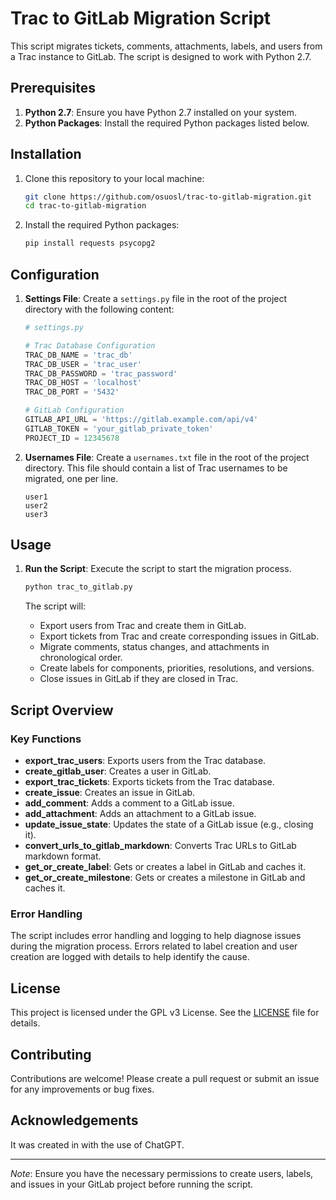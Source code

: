 # Trac to GitLab Migration Script

This script migrates tickets, comments, attachments, labels, and users from a Trac instance to GitLab. The script is
designed to work with Python 2.7.

## Prerequisites

1. **Python 2.7**: Ensure you have Python 2.7 installed on your system.
2. **Python Packages**: Install the required Python packages listed below.

## Installation

1. Clone this repository to your local machine:
    ```bash
    git clone https://github.com/osuosl/trac-to-gitlab-migration.git
    cd trac-to-gitlab-migration
    ```

2. Install the required Python packages:
    ```bash
    pip install requests psycopg2
    ```

## Configuration

1. **Settings File**: Create a `settings.py` file in the root of the project directory with the following content:

    ```python
    # settings.py

    # Trac Database Configuration
    TRAC_DB_NAME = 'trac_db'
    TRAC_DB_USER = 'trac_user'
    TRAC_DB_PASSWORD = 'trac_password'
    TRAC_DB_HOST = 'localhost'
    TRAC_DB_PORT = '5432'

    # GitLab Configuration
    GITLAB_API_URL = 'https://gitlab.example.com/api/v4'
    GITLAB_TOKEN = 'your_gitlab_private_token'
    PROJECT_ID = 12345678
    ```

2. **Usernames File**: Create a `usernames.txt` file in the root of the project directory. This file should contain a
   list of Trac usernames to be migrated, one per line.

    ```
    user1
    user2
    user3
    ```

## Usage

1. **Run the Script**: Execute the script to start the migration process.

    ```bash
    python trac_to_gitlab.py
    ```

    The script will:
    - Export users from Trac and create them in GitLab.
    - Export tickets from Trac and create corresponding issues in GitLab.
    - Migrate comments, status changes, and attachments in chronological order.
    - Create labels for components, priorities, resolutions, and versions.
    - Close issues in GitLab if they are closed in Trac.

## Script Overview

### Key Functions

- **export_trac_users**: Exports users from the Trac database.
- **create_gitlab_user**: Creates a user in GitLab.
- **export_trac_tickets**: Exports tickets from the Trac database.
- **create_issue**: Creates an issue in GitLab.
- **add_comment**: Adds a comment to a GitLab issue.
- **add_attachment**: Adds an attachment to a GitLab issue.
- **update_issue_state**: Updates the state of a GitLab issue (e.g., closing it).
- **convert_urls_to_gitlab_markdown**: Converts Trac URLs to GitLab markdown format.
- **get_or_create_label**: Gets or creates a label in GitLab and caches it.
- **get_or_create_milestone**: Gets or creates a milestone in GitLab and caches it.

### Error Handling

The script includes error handling and logging to help diagnose issues during the migration process. Errors related to
label creation and user creation are logged with details to help identify the cause.

## License

This project is licensed under the GPL v3 License. See the [LICENSE](LICENSE) file for details.

## Contributing

Contributions are welcome! Please create a pull request or submit an issue for any improvements or bug fixes.

## Acknowledgements

It was created in with the use of ChatGPT.

---

*Note*: Ensure you have the necessary permissions to create users, labels, and issues in your GitLab project before
running the script.

